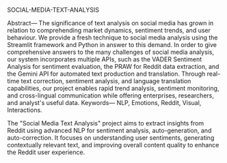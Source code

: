 SOCIAL-MEDIA-TEXT-ANALYSIS

Abstract— The significance of text analysis on 
social media has grown in relation to 
comprehending market dynamics, sentiment 
trends, and user behaviour. We provide a fresh 
technique to social media analysis using the 
Streamlit framework and Python in answer to 
this demand. In order to give comprehensive 
answers to the many challenges of social media 
analysis, our system incorporates multiple 
APIs, such as the VADER Sentiment Analysis 
for sentiment evaluation, the PRAW for Reddit 
data extraction, and the Gemini API for 
automated text production and translation. 
Through real-time text correction, sentiment 
analysis, and language translation capabilities, 
our project enables rapid trend analysis, 
sentiment monitoring, and cross-lingual 
communication while offering enterprises, 
researchers, and analyst's useful data.
Keywords— NLP, Emotions, Reddit, Visual, 
Interactions.


The "Social Media Text Analysis" project aims to extract insights from Reddit using advanced NLP for sentiment analysis, auto-generation, and auto-correction. It focuses on understanding user sentiments, generating contextually relevant text, and improving overall content quality to enhance the Reddit user experience.
